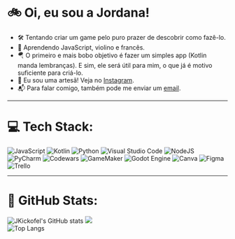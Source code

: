 # 🚲 Oi, eu sou a Jordana!
- 🛠️ Tentando criar um game pelo puro prazer de descobrir como fazê-lo.<br>
- 🌱 Aprendendo JavaScript, violino e francês.<br>
- 🪂 O primeiro e mais bobo objetivo é fazer um simples app (Kotlin manda lembranças). E sim, ele será útil para mim, o que já é motivo suficiente para criá-lo.<br>
- 🧶 Eu sou uma artesã! Veja no [Instagram](https://www.instagram.com/pontoesomatelier/).<br>
- 📬 Para falar comigo, também pode me enviar um [email](mailto:jordana.grutzmann@gmail.com).

---

# 💻 Tech Stack:
![JavaScript](https://img.shields.io/badge/javascript-%23323330.svg?style=for-the-badge&logo=javascript&logoColor=%23F7DF1E)
![Kotlin](https://img.shields.io/badge/kotlin-%237F52FF.svg?style=for-the-badge&logo=kotlin&logoColor=white)
![Python](https://img.shields.io/badge/python-3670A0?style=for-the-badge&logo=python&logoColor=ffdd54)
![Visual Studio Code](https://img.shields.io/badge/Visual%20Studio%20Code-0078d7.svg?style=for-the-badge&logo=visualstudiocode&logoColor=white)
![NodeJS](https://img.shields.io/badge/node.js-6DA55F?style=for-the-badge&logo=node.js&logoColor=white)
![PyCharm](https://img.shields.io/badge/pycharm-143?style=for-the-badge&logo=pycharm&logoColor=black&color=black&labelColor=green)
![Codewars](https://img.shields.io/badge/Codewars-B1361E?style=for-the-badge&logo=codewars&logoColor=white)
![GameMaker](https://img.shields.io/badge/gamemaker-%235835CC.svg?style=for-the-badge&logo=GameMaker&logoColor=white)
![Godot Engine](https://img.shields.io/badge/GODOT-%23FFFFFF.svg?style=for-the-badge&logo=godot-engine)
![Canva](https://img.shields.io/badge/Canva-%2300C4CC.svg?style=for-the-badge&logo=Canva&logoColor=white)
![Figma](https://img.shields.io/badge/figma-%23F24E1E.svg?style=for-the-badge&logo=figma&logoColor=white)
![Trello](https://img.shields.io/badge/Trello-%23026AA7.svg?style=for-the-badge&logo=Trello&logoColor=white)

---

# 🧮 GitHub Stats:
![JKickofel's GitHub stats](https://github-readme-stats.vercel.app/api?username=jkickofel&theme=bear&show_icons=true&rank_icon=github)
![](https://nirzak-streak-stats.vercel.app/?user=JKickofel&theme=bear&hide_border=false)<br/>
![Top Langs](https://github-readme-stats.vercel.app/api/top-langs/?username=JKickofel&theme=bear&layout=compact)
<!--![](https://github-readme-stats.vercel.app/api/top-langs/?username=JKickofel&theme=bear&hide_border=false&include_all_commits=true&count_private=true&layout=compact)

---

## 🏆 GitHub Trophies
![](https://github-profile-trophy.vercel.app/?username=JKickofel&theme=bear&no-frame=false&no-bg=true&margin-w=4)

---

<!-- Proudly created with GPRM ( https://gprm.itsvg.in ) -->
